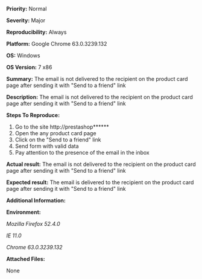 **Priority:** Normal

**Severity:** Major

**Reproducibility:** Always

**Platform:** Google Chrome 63.0.3239.132

**OS:** Windows

**OS Version:** 7 x86

**Summary:** The email is not delivered to the recipient on the product card page after sending it with "Send to a friend" link

**Description:** The email is not delivered to the recipient on the product card page after sending it with "Send to a friend" link

**Steps To Reproduce:**

1. Go to the site http://prestashop******
2. Open the any product card page
3. Click on the "Send to a friend" link
4. Send form with valid data
5. Pay attention to the presence of the email in the inbox

**Actual result:** The email is not delivered to the recipient on the product card page after sending it with "Send to a friend" link

**Expected result:** The email is delivered to the recipient on the product card page after sending it with "Send to a friend" link

**Additional Information:**

**Environment:**

*Mozilla Firefox 52.4.0*

*IE 11.0*

*Chrome 63.0.3239.132*

**Attached Files:**

None
